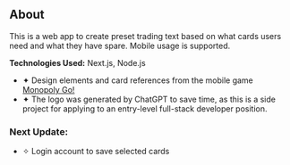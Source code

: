 ## About

This is a web app to create preset trading text based on what cards users need and what they have spare. Mobile usage is supported.

**Technologies Used:** Next.js, Node.js

- ✦ Design elements and card references from the mobile game [Monopoly Go!](https://www.monopolygo.com/)
- ✦ The logo was generated by ChatGPT to save time, as this is a side project for applying to an entry-level full-stack developer position.

### Next Update:
- ✧ Login account to save selected cards
